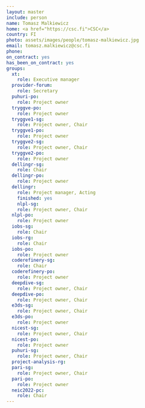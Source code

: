 ```yaml
---
layout: master
include: person
name: Tomasz Malkiewicz
home: <a href="https://csc.fi">CSC</a>
country: FI
photo: assets/images/people/tomasz-malkiewicz.jpg
email: tomasz.malkiewicz@csc.fi
phone:
on_contract: yes
has_been_on_contract: yes
groups:
  xt:
    role: Executive manager
  provider-forum:
    role: Secretary
  puhuri-po:
    role: Project owner
  tryggve-po:
    role: Project owner
  tryggve1-sg:
    role: Project owner, Chair
  tryggve1-po:
    role: Project owner
  tryggve2-sg:
    role: Project owner, Chair
  tryggve2-po:
    role: Project owner
  dellingr-sg:
    role: Chair
  dellingr-po:
    role: Project owner
  dellingr:
    role: Project manager, Acting
    finished: yes
    nlpl-sg:
    role: Project owner, Chair
  nlpl-po:
    role: Project owner
  iobs-sg:
    role: Chair
  iobs-rg:
    role: Chair
  iobs-po:
    role: Project owner
  coderefinery-sg:
    role: Chair
  coderefinery-po:
    role: Project owner
  deepdive-sg:
    role: Project owner, Chair
  deepdive-po:
    role: Project owner, Chair
  e3ds-sg:
    role: Project owner, Chair
  e3ds-po:
    role: Project owner
  nicest-sg:
    role: Project owner, Chair
  nicest-po:
    role: Project owner
  puhuri-sg:
    role: Project owner, Chair
  project-analysis-rg:
  pari-sg:
    role: Project owner, Chair
  pari-po:
    role: Project owner
  neic2022-pc:
    role: Chair
---
```

